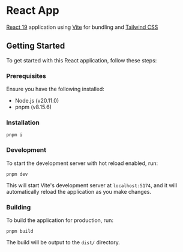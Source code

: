 # React App

[React 19](https://react.dev/) application using [Vite](https://vitejs.dev/) for bundling and [Tailwind CSS](https://tailwindcss.com/)

## Getting Started

To get started with this React application, follow these steps:

### Prerequisites

Ensure you have the following installed:

- Node.js (v20.11.0)
- pnpm (v8.15.6)

### Installation

```
pnpm i
```

### Development

To start the development server with hot reload enabled, run:

```
pnpm dev
```

This will start Vite's development server at `localhost:5174`, and it will automatically reload the application as you make changes.

### Building

To build the application for production, run:

```
pnpm build
```

The build will be output to the `dist/` directory.
